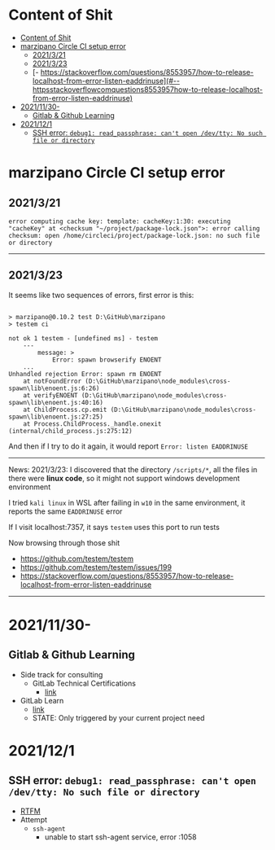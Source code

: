 # Content of Shit
- [Content of Shit](#content-of-shit)
- [marzipano Circle CI setup error](#marzipano-circle-ci-setup-error)
  - [2021/3/21](#2021321)
  - [2021/3/23](#2021323)
  - [- https://stackoverflow.com/questions/8553957/how-to-release-localhost-from-error-listen-eaddrinuse](#--httpsstackoverflowcomquestions8553957how-to-release-localhost-from-error-listen-eaddrinuse)
- [2021/11/30-](#20211130-)
  - [Gitlab & Github Learning](#gitlab--github-learning)
- [2021/12/1](#2021121)
  - [SSH error: `debug1: read_passphrase: can't open /dev/tty: No such file or directory`](#ssh-error-debug1-read_passphrase-cant-open-devtty-no-such-file-or-directory)


# marzipano Circle CI setup error
## 2021/3/21
```
error computing cache key: template: cacheKey:1:30: executing "cacheKey" at <checksum "~/project/package-lock.json">: error calling checksum: open /home/circleci/project/package-lock.json: no such file or directory
```

--- 

## 2021/3/23
It seems like two sequences of errors, first error is this: 

```

> marzipano@0.10.2 test D:\GitHub\marzipano
> testem ci

not ok 1 testem - [undefined ms] - testem
    ---
        message: >
            Error: spawn browserify ENOENT
    ...
Unhandled rejection Error: spawn rm ENOENT
    at notFoundError (D:\GitHub\marzipano\node_modules\cross-spawn\lib\enoent.js:6:26)
    at verifyENOENT (D:\GitHub\marzipano\node_modules\cross-spawn\lib\enoent.js:40:16)
    at ChildProcess.cp.emit (D:\GitHub\marzipano\node_modules\cross-spawn\lib\enoent.js:27:25)
    at Process.ChildProcess._handle.onexit (internal/child_process.js:275:12)

```

And then if I try to do it again, it would report `Error: listen EADDRINUSE`

---

News: 2021/3/23: 
I discovered that the directory `/scripts/*`, all the files in there were **linux code**, so it might not support windows development environment

I tried `kali linux` in WSL after failing in `w10` in the same environment, it reports the same `EADDRINUSE` error    


If I visit localhost:7357, it says `testem` uses this port to run tests

Now browsing through those shit
- https://github.com/testem/testem
- https://github.com/testem/testem/issues/199
- https://stackoverflow.com/questions/8553957/how-to-release-localhost-from-error-listen-eaddrinuse
---

# 2021/11/30-
## Gitlab & Github Learning
- Side track for consulting
  - GitLab Technical Certifications
    - [link](https://about.gitlab.com/handbook/customer-success/professional-services-engineering/gitlab-technical-certifications/)
- GitLab Learn
  - [link](https://about.gitlab.com/learn/)
  - STATE: Only triggered by your current project need


# 2021/12/1
## SSH error: `debug1: read_passphrase: can't open /dev/tty: No such file or directory`
- [RTFM](https://docs.gitlab.com/ee/ssh/)
- Attempt
  - `ssh-agent`
    - unable to start ssh-agent service, error :1058